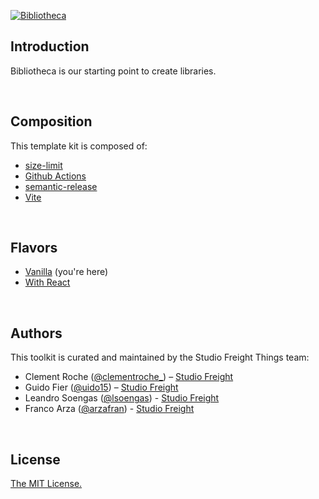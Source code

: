 [![Bibliotheca](https://assets.studiofreight.com/bibliotheca/header.png)](https://github.com/studio-freight/bibliotheca)

<!-- <p align="center">
  <a aria-label="Vercel logo" href="https://vercel.com">
    <img src="https://badgen.net/badge/icon/Next?icon=zeit&label&color=black&labelColor=black">
  </a>
  <br/>
  <a aria-label="NPM version" href="https://www.npmjs.com/package/swr">
    <img alt="" src="https://badgen.net/npm/v/swr?color=black&labelColor=black">
  </a>
  <a aria-label="Package size" href="https://bundlephobia.com/result?p=swr">
    <img alt="" src="https://badgen.net/bundlephobia/minzip/swr?color=black&labelColor=black">
  </a>
  <a aria-label="License" href="https://github.com/vercel/swr/blob/main/LICENSE">
    <img alt="" src="https://badgen.net/npm/license/swr?color=black&labelColor=black">
  </a>
</p> -->

## Introduction

Bibliotheca is our starting point to create libraries.

<br/>

## Composition

This template kit is composed of:

- [size-limit](https://github.com/ai/size-limit/)
- [Github Actions](https://github.com/features/actions)
- [semantic-release](https://github.com/semantic-release/semantic-release)
- [Vite](https://github.com/vitejs/vite)

<br/>

## Flavors

- [Vanilla](https://github.com/studio-freight/bibliotheca) (you're here)
- [With React](https://github.com/studio-freight/bibliotheca/tree/with-react)

<br/>

## Authors

This toolkit is curated and maintained by the Studio Freight Things team:

- Clement Roche ([@clementroche\_](https://twitter.com/clementroche_)) – [Studio Freight](https://studiofreight.com)
- Guido Fier ([@uido15](https://twitter.com/uido15)) – [Studio Freight](https://studiofreight.com)
- Leandro Soengas ([@lsoengas](https://twitter.com/lsoengas)) - [Studio Freight](https://studiofreight.com)
- Franco Arza ([@arzafran](https://twitter.com/arzafran)) - [Studio Freight](https://studiofreight.com)

<br/>

## License

[The MIT License.](https://opensource.org/licenses/MIT)

